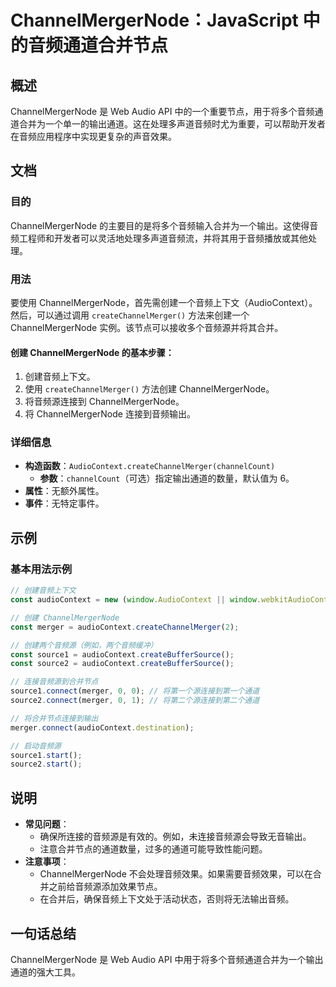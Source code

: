 <!--
Meta Description: # ChannelMergerNode：JavaScript 中的音频通道合并节点 ## 概述 ChannelMergerNode 是 Web Audio API 中的一个重要节点，用于将多个音频通道合并为一个单一的输出通道。这在处理多声道音频时尤为重要，可以帮助开发者在音频应用程序中实现更复杂的声...
Meta Keywords: channelmergernode, audiocontext, createchannelmerger, const, merger
-->

# ChannelMergerNode：JavaScript 中的音频通道合并节点

## 概述
ChannelMergerNode 是 Web Audio API 中的一个重要节点，用于将多个音频通道合并为一个单一的输出通道。这在处理多声道音频时尤为重要，可以帮助开发者在音频应用程序中实现更复杂的声音效果。

## 文档
### 目的
ChannelMergerNode 的主要目的是将多个音频输入合并为一个输出。这使得音频工程师和开发者可以灵活地处理多声道音频流，并将其用于音频播放或其他处理。

### 用法
要使用 ChannelMergerNode，首先需创建一个音频上下文（AudioContext）。然后，可以通过调用 `createChannelMerger()` 方法来创建一个 ChannelMergerNode 实例。该节点可以接收多个音频源并将其合并。

#### 创建 ChannelMergerNode 的基本步骤：
1. 创建音频上下文。
2. 使用 `createChannelMerger()` 方法创建 ChannelMergerNode。
3. 将音频源连接到 ChannelMergerNode。
4. 将 ChannelMergerNode 连接到音频输出。

### 详细信息
- **构造函数**：`AudioContext.createChannelMerger(channelCount)`
  - **参数**：`channelCount`（可选）指定输出通道的数量，默认值为 6。
- **属性**：无额外属性。
- **事件**：无特定事件。

## 示例
### 基本用法示例
```javascript
// 创建音频上下文
const audioContext = new (window.AudioContext || window.webkitAudioContext)();

// 创建 ChannelMergerNode
const merger = audioContext.createChannelMerger(2);

// 创建两个音频源（例如，两个音频缓冲）
const source1 = audioContext.createBufferSource();
const source2 = audioContext.createBufferSource();

// 连接音频源到合并节点
source1.connect(merger, 0, 0); // 将第一个源连接到第一个通道
source2.connect(merger, 0, 1); // 将第二个源连接到第二个通道

// 将合并节点连接到输出
merger.connect(audioContext.destination);

// 启动音频源
source1.start();
source2.start();
```

## 说明
- **常见问题**：
  - 确保所连接的音频源是有效的。例如，未连接音频源会导致无音输出。
  - 注意合并节点的通道数量，过多的通道可能导致性能问题。
- **注意事项**：
  - ChannelMergerNode 不会处理音频效果。如果需要音频效果，可以在合并之前给音频源添加效果节点。
  - 在合并后，确保音频上下文处于活动状态，否则将无法输出音频。

## 一句话总结
ChannelMergerNode 是 Web Audio API 中用于将多个音频通道合并为一个输出通道的强大工具。